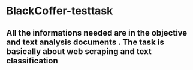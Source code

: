 # BlackCoffer-testtask
## All the informations needed are in the objective and text analysis documents . The task is basically about web scraping and text classification
